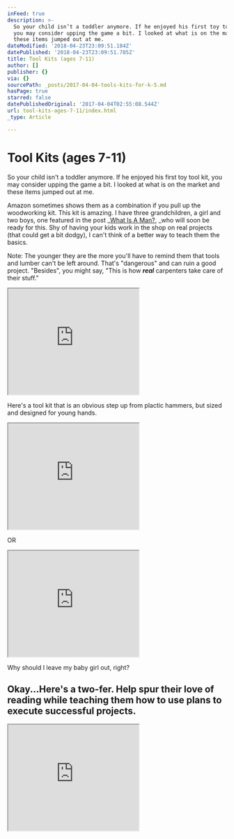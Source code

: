 ```yaml
---
inFeed: true
description: >-
  So your child isn’t a toddler anymore. If he enjoyed his first toy tool kit,
  you may consider upping the game a bit. I looked at what is on the market and
  these items jumped out at me.
dateModified: '2018-04-23T23:09:51.184Z'
datePublished: '2018-04-23T23:09:51.785Z'
title: Tool Kits (ages 7-11)
author: []
publisher: {}
via: {}
sourcePath: _posts/2017-04-04-tools-kits-for-k-5.md
hasPage: true
starred: false
datePublishedOriginal: '2017-04-04T02:55:08.544Z'
url: tool-kits-ages-7-11/index.html
_type: Article

---
```

# Tool Kits (ages 7-11)

So your child isn't a toddler anymore. If he enjoyed his first toy tool kit, you may consider upping the game a bit. I looked at what is on the market and these items jumped out at me.

Amazon sometimes shows them as a combination if you pull up the woodworking kit. This kit is amazing. I have three grandchildren, a girl and two boys, one featured in the post _[What Is A Man?][0], _who will soon be ready for this. Shy of having your kids work in the shop on real projects (that could get a bit dodgy), I can't think of a better way to teach them the basics.

Note: The younger they are the more you'll have to remind them that tools and lumber can't be left around. That's "dangerous" and can ruin a good project. "Besides", you might say, "This is how _**real**_ carpenters take care of their stuff."

<iframe src="https://the-grid.github.io/ed-userhtml/?g=eJxNkU9vEzEQxe98imgPvqXr7rabUOoiEBIUCaVSBBIna2LPbkz8ZxlPWNJPz8ZpJd7J82b889P43vUEAReZTx5VNTnL-7vrRo5_3-3RDXu-a27ORbUIQIOLZUBV8rW-DBUjG0reuzioKqZqUbi7RBbp0iajqrqe8jLCFQR4TnEJNp8yY7gyKdQzekDO9e_3W6Q_zuAPpOxSVI2UK7luGrGJ-HWrrsVmRAI-tz4jf7BfOHjxDeiA_OTBoPq-FTkdaT6BEYS94l6z8wKs5tOIaqRkj4b1HPYgmMAc5tTaWRWAfyVaNlKEghsL7hJ2Bg3nJ2d4sQNGVh-lfPv489PqaSMgu5j_N870R6v6FladsXJ323fdykIHuGvbZn2z7kzTt7ci79OkXxbVg89Ybuo0YszaRR1x0pOLNk2K6YhipHk32iSfSLVFgh37V0vKrjNS7IaXui-qHt4sZt3Xl_9--Adve67E" height="244" style=""></iframe>

Here's a tool kit that is an obvious step up from plactic hammers, but sized and designed for young hands.

<iframe src="https://the-grid.github.io/ed-userhtml/?g=eJxNkU1vGyEQhu_9FdYeuDmLiWPni1TppUmkypEs94owDGtiPrbDOBv313eNE6nviXlneHg13HuHOsKk0DGAbAZvaXc7E7z_uNuB73Z0K-anoplEjZ1PdUA2_Ks-D1WjGMwh-NTJJuVmUrnbjBbw3EYjm7YdyjTpCx3135ym2pZjIYgXJsd2RHdApf3zfQ347g38Biw-Jyk4X_JrIdgqwctaztiqB9R0av0EerRPFAP7pXEP9Bq0AblZs5IPOJ60YQhOklPkA9NW0bEH2WO2B0NqDLtnhNrsx9TKWxk1vWWcCs5ixfUVdw47grrTkyO82hESyR-czx6fN2KzYrr4VP43TvRnK831zeWNmAs7X7qrhbmyzjjuDOdiubWCa1Z2eVCfi3I6FKg3Ve4hFeWTSjCowSebB0l4ANbjuBtlcsgoL6sYeQpfFueLheFs233Wrqp5-DYZdd-e__vhH0y9rp4" height="244" style=""></iframe>

OR

<iframe src="https://the-grid.github.io/ed-userhtml/?g=eJxNkU1vEzEQhu_8imgPvqXrLGibtHURcKBFgiJF9GpN7NmNiT-W8YQl_Hocp5UYX_y-M348Ht-5gSDgIvPJo2pmZ3l_s-rk9Od2j27c80337iyaRQAaXawFqpGv-lJUjWwoee_iqJqYmkXl7hJZpEuajGrads7LCFcQ4G-KS7D5lBnDlUmhLegRObe_3m-RfjuDz0jZpag6Ka_luuvEU8QvW7USTxMS8Dn1GfmDfeDgxVegA_J3DwbVj63I6UhlB0YQDooHzc4LsJpPE6qJkj0a1qXZg2ACcyhda2dVAP6ZaNlJESpuqrhLswU0nq8s8GoHjKw-SrnefHv89LAWkF3M_xtn-qNVIFfXG1lGurMb6LsiNqYsxJ0xfV9elfdp1i-DGsBnrCd1mjBm7aKOOOvZRZtmxXREMVGZjTbJJ1Jvawh27F8tKfveSLEbX_RQo7l_syhx117--_4f90auCw" height="244" style=""></iframe>

Why should I leave my baby girl out, right?

## Okay...Here's a two-fer. Help spur their love of reading while teaching them how to use plans to execute successful projects.

<iframe src="https://the-grid.github.io/ed-userhtml/?g=eJxNkcFu2zAMhu97isAH3VIrauykXdWip7UFhg4IuqtAS7SjRZY8iamXPf0UpQXGE_mT-viDurN9hBEXiU4OZTVbQ_vbleDTn697tMOebsX6XFSLEeJgfRmQFf-sL0NFSDoG56wfZOVDtSjcLkSD8dKOWlZ1PaelhysY4W_wSzDplAjHKx3GOqMHpFT_fthhfLcaf2JMNngpON_wrRDs1ePLTq7Y64QR6Nz6hvRonmh07DvEA9IPBxrl246lcIw5A80i9pJ6RdYxMIpOE8opBnPUpLLZA6MI-pBdK2vkCPQrxKXgbCy4qeAuZjNoOK_M8CKP6Eny9bYVDW82KwbJ-vS_cKY_G9k1TStE291s4Rq2je70JqebFltYQ9fesLQPs_o4VA8uYXmpwoQ-KeuVx1nN1pswS4pHZFPMt1E6uBDldQlGltynxHnbas664aPuS1T3XxY57urLf9__A5EsrX0" height="244" style=""></iframe>



[0]: http://itsamans.world/what-is-a-man
